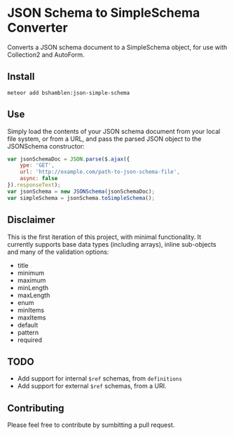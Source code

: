 # JSON Schema to SimpleSchema Converter

Converts a JSON schema document to a SimpleSchema object, for use with Collection2 and AutoForm.

## Install
```cli
meteor add bshamblen:json-simple-schema
```

## Use
Simply load the contents of your JSON schema document from your local file system, or from a URL, and pass the parsed JSON object to the JSONSchema constructor:

```javascript
var jsonSchemaDoc = JSON.parse($.ajax({
	ype: 'GET',
	url: 'http://example.com/path-to-json-schema-file',
	async: false
}).responseText);
var jsonSchema = new JSONSchema(jsonSchemaDoc);
var simpleSchema = jsonSchema.toSimpleSchema();
```

## Disclaimer
This is the first iteration of this project, with minimal functionality. It currently supports base data types (including arrays), inline sub-objects and many of the validation options:
* title
* minimum
* maximum
* minLength
* maxLength
* enum
* minItems
* maxItems
* default
* pattern
* required

## TODO
* Add support for internal `$ref` schemas, from `definitions`
* Add support for external `$ref` schemas, from a URI.

## Contributing
Please feel free to contribute by sumbitting a pull request.